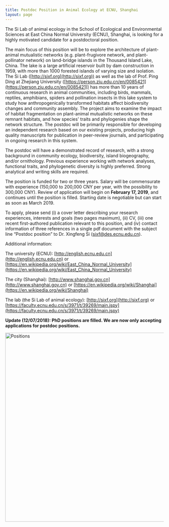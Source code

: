 ```yaml
---
title: Postdoc Position in Animal Ecology at ECNU, Shanghai
layout: page
---
```


The Si Lab of animal ecology in the School of Ecological and Environmental Sciences at East China Normal University (ECNU), Shanghai, is looking for a highly motivated candidate for a postdoctoral position.The main focus of this position will be to explore the architecture of plant-animal mutualistic networks (e.g. plant-frugivore network, and plant-pollinator network) on land-bridge islands in the Thousand Island Lake, China. The lake is a large artificial reservoir built by dam construction in 1959, with more than 1000 forested islands of varying size and isolation. The Si Lab ([http://sixf.org](http://sixf.org)) as well as the lab of Prof. Ping Ding at Zhejiang University ([https://person.zju.edu.cn/en/0085421](https://person.zju.edu.cn/en/0085421)) has more than 10 years of continuous research in animal communities, including birds, mammals, reptiles, amphibians, spiders and pollination insects in this lake system to study how anthropogenically transformed habitats affect biodiversity changes and community assembly. The project aims to examine the impact of habitat fragmentation on plant-animal mutualistic networks on these remnant habitats, and how species' traits and phylogenies shape the network structure. The postdoc will be primarily responsible for developing an independent research based on our existing projects, producing high quality manuscripts for publication in peer-review journals, and participating in ongoing research in this system.The postdoc will have a demonstrated record of research, with a strong background in community ecology, biodiversity, island biogeography, and/or ornithology. Previous experience working with network analyses, functional traits, and phylogenetic diversity is highly preferred. Strong analytical and writing skills are required.The position is funded for two or three years. Salary will be commensurate with experience (150,000 to 200,000 CNY per year, with the possibility to 300,000 CNY). Review of application will begin on **February 17, 2019**, and continues until the position is filled. Starting date is negotiable but can start as soon as March 2019.To apply, please send (i) a cover letter describing your research experiences, interests and goals (two pages maximum), (ii) CV, (iii) one recent first-authored publication relevant to this position, and (iv) contact information of three references in a single pdf document with the subject line “Postdoc position” to Dr. Xingfeng Si (sixf@des.ecnu.edu.cn).Additional information:
The university (ECNU): [http://english.ecnu.edu.cn](http://english.ecnu.edu.cn) or [https://en.wikipedia.org/wiki/East_China_Normal_University](https://en.wikipedia.org/wiki/East_China_Normal_University)The city (Shanghai): [http://www.shanghai.gov.cn](http://www.shanghai.gov.cn) or [https://en.wikipedia.org/wiki/Shanghai](https://en.wikipedia.org/wiki/Shanghai)The lab (the Si Lab of animal ecology): [http://sixf.org](http://sixf.org) or [https://faculty.ecnu.edu.cn/s/3971/t/39269/main.jspy](https://faculty.ecnu.edu.cn/s/3971/t/39269/main.jspy)

**Update (12/07/2018): PhD positions are filled. We are now only accepting applications for postdoc positions.**

<p><img src="http://sixf.org/files/images/2018/positions.jpg" width="600" title="Positions" align="center" /></p>